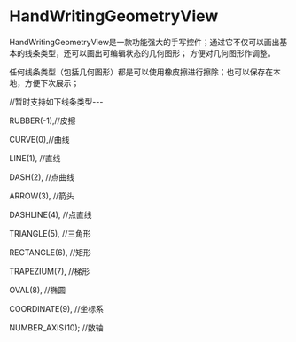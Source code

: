 # HandWritingGeometryView
HandWritingGeometryView是一款功能强大的手写控件；通过它不仅可以画出基本的线条类型，还可以画出可编辑状态的几何图形； 方便对几何图形作调整。

任何线条类型（包括几何图形）都是可以使用橡皮擦进行擦除；也可以保存在本地，方便下次展示；   

//暂时支持如下线条类型---   

RUBBER(-1),//皮擦   

CURVE(0),//曲线 

LINE(1), //直线 

DASH(2), //点曲线

 ARROW(3), //箭头 

DASHLINE(4), //点直线 

TRIANGLE(5), //三角形 

RECTANGLE(6), //矩形 

TRAPEZIUM(7), //梯形 

OVAL(8), //椭圆 

COORDINATE(9), //坐标系 

NUMBER_AXIS(10); //数轴

